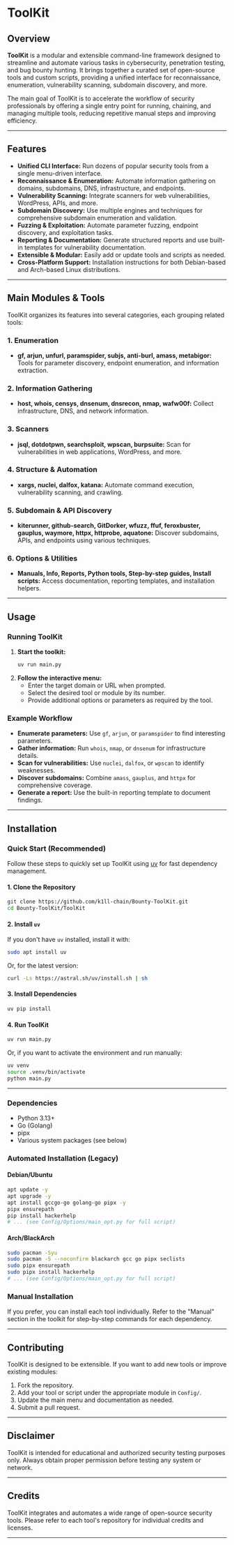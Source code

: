 # ToolKit

## Overview

**ToolKit** is a modular and extensible command-line framework designed to streamline and automate various tasks in cybersecurity, penetration testing, and bug bounty hunting. It brings together a curated set of open-source tools and custom scripts, providing a unified interface for reconnaissance, enumeration, vulnerability scanning, subdomain discovery, and more.

The main goal of ToolKit is to accelerate the workflow of security professionals by offering a single entry point for running, chaining, and managing multiple tools, reducing repetitive manual steps and improving efficiency.

---

## Features

- **Unified CLI Interface:** Run dozens of popular security tools from a single menu-driven interface.
- **Reconnaissance & Enumeration:** Automate information gathering on domains, subdomains, DNS, infrastructure, and endpoints.
- **Vulnerability Scanning:** Integrate scanners for web vulnerabilities, WordPress, APIs, and more.
- **Subdomain Discovery:** Use multiple engines and techniques for comprehensive subdomain enumeration and validation.
- **Fuzzing & Exploitation:** Automate parameter fuzzing, endpoint discovery, and exploitation tasks.
- **Reporting & Documentation:** Generate structured reports and use built-in templates for vulnerability documentation.
- **Extensible & Modular:** Easily add or update tools and scripts as needed.
- **Cross-Platform Support:** Installation instructions for both Debian-based and Arch-based Linux distributions.

---

## Main Modules & Tools

ToolKit organizes its features into several categories, each grouping related tools:

### 1. Enumeration
- **gf, arjun, unfurl, paramspider, subjs, anti-burl, amass, metabigor:** Tools for parameter discovery, endpoint enumeration, and information extraction.

### 2. Information Gathering
- **host, whois, censys, dnsenum, dnsrecon, nmap, wafw00f:** Collect infrastructure, DNS, and network information.

### 3. Scanners
- **jsql, dotdotpwn, searchsploit, wpscan, burpsuite:** Scan for vulnerabilities in web applications, WordPress, and more.

### 4. Structure & Automation
- **xargs, nuclei, dalfox, katana:** Automate command execution, vulnerability scanning, and crawling.

### 5. Subdomain & API Discovery
- **kiterunner, github-search, GitDorker, wfuzz, ffuf, feroxbuster, gauplus, waymore, httpx, httprobe, aquatone:** Discover subdomains, APIs, and endpoints using various techniques.

### 6. Options & Utilities
- **Manuals, Info, Reports, Python tools, Step-by-step guides, Install scripts:** Access documentation, reporting templates, and installation helpers.

---

## Usage

### Running ToolKit

1. **Start the toolkit:**
   ```bash
   uv run main.py
   ```
2. **Follow the interactive menu:**
   - Enter the target domain or URL when prompted.
   - Select the desired tool or module by its number.
   - Provide additional options or parameters as required by the tool.

### Example Workflow

- **Enumerate parameters:** Use `gf`, `arjun`, or `paramspider` to find interesting parameters.
- **Gather information:** Run `whois`, `nmap`, or `dnsenum` for infrastructure details.
- **Scan for vulnerabilities:** Use `nuclei`, `dalfox`, or `wpscan` to identify weaknesses.
- **Discover subdomains:** Combine `amass`, `gauplus`, and `httpx` for comprehensive coverage.
- **Generate a report:** Use the built-in reporting template to document findings.

---

## Installation

### Quick Start (Recommended)

Follow these steps to quickly set up ToolKit using [uv](https://github.com/astral-sh/uv) for fast dependency management.

#### 1. Clone the Repository

```bash
git clone https://github.com/k1ll-chain/Bounty-ToolKit.git
cd Bounty-ToolKit/ToolKit
```

#### 2. Install `uv`

If you don't have `uv` installed, install it with:

```bash
sudo apt install uv
```

Or, for the latest version:

```bash
curl -Ls https://astral.sh/uv/install.sh | sh
```

#### 3. Install Dependencies

```bash
uv pip install
```

#### 4. Run ToolKit

```bash
uv run main.py
```

Or, if you want to activate the environment and run manually:

```bash
uv venv
source .venv/bin/activate
python main.py
```

---

### Dependencies

- Python 3.13+
- Go (Golang)
- pipx
- Various system packages (see below)

### Automated Installation (Legacy)

#### Debian/Ubuntu

```bash
apt update -y
apt upgrade -y
apt install gccgo-go golang-go pipx -y
pipx ensurepath
pip install hackerhelp
# ... (see Config/Options/main_opt.py for full script)
```

#### Arch/BlackArch

```bash
sudo pacman -Syu
sudo pacman -S --noconfirm blackarch gcc go pipx seclists
sudo pipx ensurepath
sudo pipx install hackerhelp
# ... (see Config/Options/main_opt.py for full script)
```

### Manual Installation

If you prefer, you can install each tool individually. Refer to the "Manual" section in the toolkit for step-by-step commands for each dependency.

---

## Contributing

ToolKit is designed to be extensible. If you want to add new tools or improve existing modules:

1. Fork the repository.
2. Add your tool or script under the appropriate module in `Config/`.
3. Update the main menu and documentation as needed.
4. Submit a pull request.

---

## Disclaimer

ToolKit is intended for educational and authorized security testing purposes only. Always obtain proper permission before testing any system or network.

---

## Credits

ToolKit integrates and automates a wide range of open-source security tools. Please refer to each tool's repository for individual credits and licenses.

---
